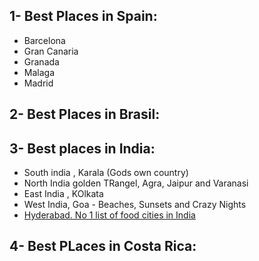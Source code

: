 ## 1- Best Places in Spain:

- Barcelona
- Gran Canaria
- Granada
- Malaga
- Madrid

## 2- Best Places in Brasil:







## 3- Best places in India:

- South india , Karala (Gods own country)
- North India golden TRangel, Agra, Jaipur and Varanasi
- East India , KOlkata
- West India, Goa - Beaches, Sunsets and Crazy Nights
- [Hyderabad. No 1 list of food cities in India](https://i.ytimg.com/vi/0gCZ0ilKsA8/maxresdefault.jpg)

## 4- Best PLaces in Costa Rica:





